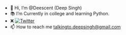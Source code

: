 - 👋 Hi, I’m @Deescent (Deep Singh)
- 📚 I’m Currently in college and learning Python.
- ❌ [![Twitter](https://img.shields.io/badge/Twitter-%231DA1F2.svg?style=for-the-badge&logo=Twitter&logoColor=white)](https://x.com/deepsin54506730/)
- 📫 How to reach me talkingto.deepsingh@gmail.com

<!---
Deescent/Deescent is a ✨ special ✨ repository because its `README.md` (this file) appears on your GitHub profile.
You can click the Preview link to take a look at your changes.
--->
